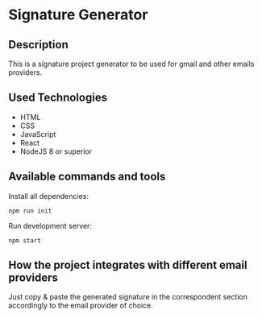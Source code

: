 # Signature Generator

## Description
This is a signature project generator to be used for gmail and other emails providers.

## Used Technologies
- HTML
- CSS
- JavaScript
- React
- NodeJS 8 or superior

## Available commands and tools

Install all dependencies:
```
npm run init
```

Run development server:
```
npm start
```

## How the project integrates with different email providers
Just copy & paste the generated signature in the correspondent section accordingly to the email provider of choice.
